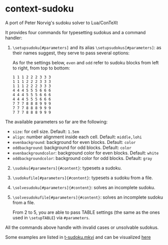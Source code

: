 # context-sudoku
A port of Peter Norvig's sudoku solver to Lua/ConTeXt

It provides four commands for typesetting sudokus and a command handler:

1. `\setupsudoku[#parameters]` and its alias `\setupsudokus[#parameters]`: as their names suggest, they serve to pass several options:

   As for the settings below, `even` and `odd` refer to sudoku blocks from left to right, from top to bottom:
  
   ```
   1 1 1 2 2 2 3 3 3
   1 1 1 2 2 2 3 3 3
   1 1 1 2 2 2 3 3 3
   4 4 4 5 5 5 6 6 6
   4 4 4 5 5 5 6 6 6
   4 4 4 5 5 5 6 6 6
   7 7 7 8 8 8 9 9 9
   7 7 7 8 8 8 9 9 9
   7 7 7 8 8 8 9 9 9
   ```
  
  The available parameters so far are the following:
  
  * `size`: for cell size. Default: `1.5em`
  * `align`: number alignment inside each cell. Default: `middle,lohi`
  * `evenbackground`: background for even blocks. Default: `color`
  * `oddbackground`: background for odd blocks. Default: `color`
  * `evenbackgroundcolor`: background color for even blocks. Default: `white`
  * `oddbackgroundcolor`: background color for odd blocks. Default: `gray`

2. `\sudoku[#parameters]{#content}`: typesets a sudoku. 
3. `\sudokufile[#parameters]{#content}`: typesets a sudoku from a file.
4. `\solvesudoku[#parameters]{#content}`: solves an incomplete sudoku. 
5. `\solvesudokufile[#parameters]{#content}`: solves an incomplete sudoku from a file.

   From 2 to 5, you are able to pass TABLE settings (the same as the ones used in `\setupTABLE`) via `#parameters`.

All the commands above handle with invalid cases or unsolvable sudokus.

Some examples are listed in [t-sudoku.mkvi](https://github.com/JairoAdelRio/context-sudoku/blob/main/t-sudoku.mkvi) and
can be visualized [here](https://github.com/JairoAdelRio/context-sudoku/blob/main/t-sudoku.pdf)
